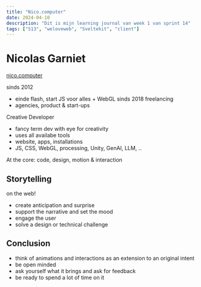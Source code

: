 ```yaml
---
title: "Nico.computer"
date: 2024-04-10
description: "Dit is mijn learning journal van week 1 van sprint 14"
tags: ["S13", "weloveweb", "Sveltekit", "client"]
---
```


# Nicolas Garniet
[nico.computer](https://nico.computer/)

sinds 2012
- einde flash, start JS voor alles + WebGL
sinds 2018 freelancing
- agencies, product & start-ups

Creative Developer
- fancy term dev with eye for creativity
- uses all availabe tools
- website, apps, installations
- JS, CSS, WebGL, processing, Unity, GenAI, LLM, ..

At the core: code, design, motion & interaction

## Storytelling
on the web!
- create anticipation and surprise
- support the narrative and set the mood
- engage the user
- solve a design or technical challenge

## Conclusion

- think of animations and interactions as an extension to an original intent
- be open minded
- ask yourself what it brings and ask for feedback
- be ready to spend a lot of time on it
